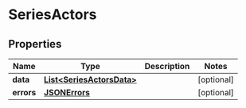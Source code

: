 
# SeriesActors

## Properties
Name | Type | Description | Notes
------------ | ------------- | ------------- | -------------
**data** | [**List&lt;SeriesActorsData&gt;**](SeriesActorsData.md) |  |  [optional]
**errors** | [**JSONErrors**](JSONErrors.md) |  |  [optional]



